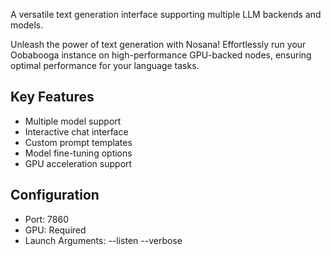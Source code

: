 A versatile text generation interface supporting multiple LLM backends and models.

Unleash the power of text generation with Nosana! Effortlessly run your Oobabooga instance on high-performance GPU-backed nodes, ensuring optimal performance for your language tasks.

## Key Features
- Multiple model support
- Interactive chat interface
- Custom prompt templates
- Model fine-tuning options
- GPU acceleration support

## Configuration
- Port: 7860
- GPU: Required
- Launch Arguments: --listen --verbose
